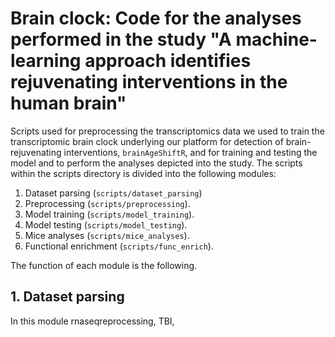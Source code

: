 # Brain clock: Code for the analyses performed in the study "A machine-learning approach identifies rejuvenating interventions in the human brain"

Scripts used for preprocessing the transcriptomics data we used to train the transcriptomic brain clock underlying our platform for detection of brain-rejuvenating interventions, `brainAgeShiftR`, and for training and testing the model and to perform the analyses depicted into the study. The scripts within the scripts directory is divided into the following modules:
1. Dataset parsing (`scripts/dataset_parsing`)
2. Preprocessing (`scripts/preprocessing`).
3. Model training (`scripts/model_training`).
4. Model testing (`scripts/model_testing`).
5. Mice analyses (`scripts/mice_analyses`).
6. Functional enrichment (`scripts/func_enrich`).

The function of each module is the following.
## 1. Dataset parsing
In this module rnaseqreprocessing, TBI, 
 
